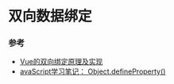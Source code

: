 # 双向数据绑定

### 参考

* [Vue的双向绑定原理及实现](https://www.w3cplus.com/vue/vue-two-way-binding.html)
* [avaScript学习笔记： Object.defineProperty()](https://www.w3cplus.com/javascript/object-defineproperty.html)